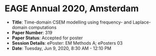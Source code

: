 # EAGE Annual 2020, Amsterdam

- **Title**: Time-domain CSEM modelling using frequency- and Laplace-domain
  computations
- **Paper Number**: 319
- **Paper Status**: Accepted for poster
- **Session Details**: ePoster: EM Methods A; ePosters 03
- **Date**: Tuesday, Jun 9, 2020, 8:30 AM - 12:10 PM
